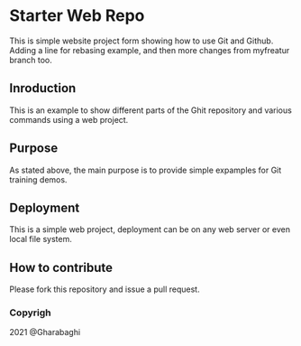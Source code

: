 # Starter Web Repo

<!-- This repository is for showing how Git and GitHub work -->
This is simple website project form showing how to use Git and Github.
Adding a line for rebasing example, and then more changes from myfreatur branch too.


## Inroduction

This is an example to show different parts of the Ghit repository and various commands using a web project.
## Purpose

As stated above, the main purpose is to provide simple expamples for Git training demos.

## Deployment
This is a simple web project, deployment can be on any web server or even local file system.
<!-- Sample website with plenty of files for demos -->

## How to contribute
Please fork this repository and issue a pull request.

### Copyrigh
2021 @Gharabaghi